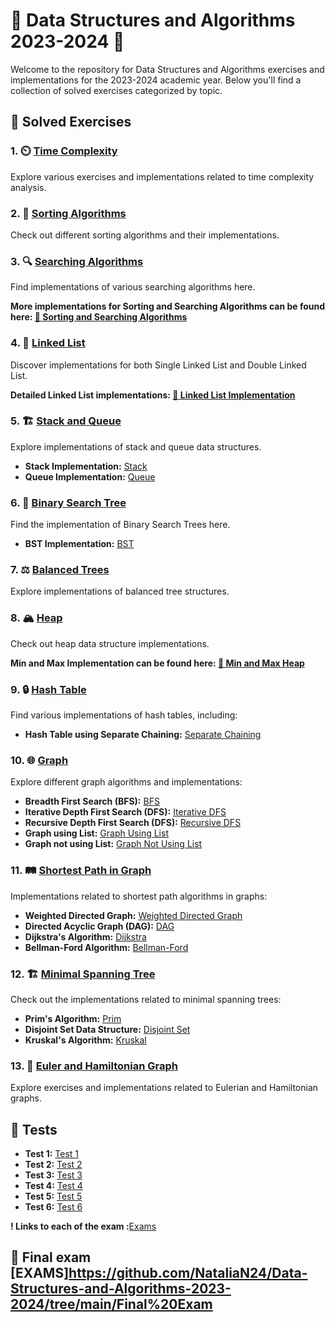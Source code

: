# 🌟 Data Structures and Algorithms 2023-2024 🌟

Welcome to the repository for Data Structures and Algorithms exercises and implementations for the 2023-2024 academic year. Below you'll find a collection of solved exercises categorized by topic.

## 📝 Solved Exercises

### 1. ⏲️ [Time Complexity](https://github.com/NataliaN24/Data-Structures-and-Algorithms-2023-2024/tree/main/01.Time%20Complexity)
Explore various exercises and implementations related to time complexity analysis.

### 2. 🔄 [Sorting Algorithms](https://github.com/NataliaN24/Data-Structures-and-Algorithms-2023-2024/tree/main/02.Sorting%20Algorithms)
Check out different sorting algorithms and their implementations.

### 3. 🔍 [Searching Algorithms](https://github.com/NataliaN24/Data-Structures-and-Algorithms-2023-2024/tree/main/03.Searching%20Algorithms)
Find implementations of various searching algorithms here.

**More implementations for Sorting and Searching Algorithms can be found here: [🔗 Sorting and Searching Algorithms](https://github.com/NataliaN24/Sorting-and-Searching-Algorithms-)**

### 4. 🔗 [Linked List](https://github.com/NataliaN24/Data-Structures-and-Algorithms-2023-2024/tree/main/04.Linked%20List)
Discover implementations for both Single Linked List and Double Linked List.

**Detailed Linked List implementations: [🔗 Linked List Implementation](https://github.com/NataliaN24/Data-Structures-and-Algorithms-2023-2024/tree/main/04.Linked%20List/Linked%20List%20Implementation)**

### 5. 🏗️ [Stack and Queue](https://github.com/NataliaN24/Data-Structures-and-Algorithms-2023-2024/tree/main/05.Stack)
Explore implementations of stack and queue data structures.

- **Stack Implementation:** [Stack](https://github.com/NataliaN24/Data-Structures-and-Algorithms-2023-2024/tree/main/05.Stack/Stack)
- **Queue Implementation:** [Queue](https://github.com/NataliaN24/Data-Structures-and-Algorithms-2023-2024/tree/main/05.Stack/Queue)

### 6. 🌳 [Binary Search Tree](https://github.com/NataliaN24/Data-Structures-and-Algorithms-2023-2024/tree/main/06.Binary%20SearchTree)
Find the implementation of Binary Search Trees here.

- **BST Implementation:** [BST](https://github.com/NataliaN24/Data-Structures-and-Algorithms-2023-2024/tree/main/06.Binary%20SearchTree/Binary%20Search%20Tree)

### 7. ⚖️ [Balanced Trees](https://github.com/NataliaN24/Data-Structures-and-Algorithms-2023-2024/tree/main/07.Balanced%20Trees)
Explore implementations of balanced tree structures.

### 8. 🏔️ [Heap](https://github.com/NataliaN24/Data-Structures-and-Algorithms-2023-2024/tree/main/08.Heap)
Check out heap data structure implementations.

**Min and Max Implementation can be found here: [🔗 Min and Max Heap](https://github.com/NataliaN24/Data-Structures-and-Algorithms-2023-2024/tree/main/08.Heap/Min%20and%20Max%20Heap%20Implementation)**

### 9. 🔒 [Hash Table](https://github.com/NataliaN24/Data-Structures-and-Algorithms-2023-2024/tree/main/09.Hash%20Table)
Find various implementations of hash tables, including:

- **Hash Table using Separate Chaining:** [Separate Chaining](https://github.com/NataliaN24/Data-Structures-and-Algorithms-2023-2024/tree/main/09.Hash%20Table/Hash%20Table%20using%20Separate%20Chaining)

### 10. 🌐 [Graph](https://github.com/NataliaN24/Data-Structures-and-Algorithms-2023-2024/tree/main/10.Graph)
Explore different graph algorithms and implementations:

- **Breadth First Search (BFS):** [BFS](https://github.com/NataliaN24/Data-Structures-and-Algorithms-2023-2024/blob/main/10.Graph/Graph/BFS.cpp)
- **Iterative Depth First Search (DFS):** [Iterative DFS](https://github.com/NataliaN24/Data-Structures-and-Algorithms-2023-2024/blob/main/10.Graph/Graph/DFS_iterative.cpp)
- **Recursive Depth First Search (DFS):** [Recursive DFS](https://github.com/NataliaN24/Data-Structures-and-Algorithms-2023-2024/blob/main/10.Graph/Graph/DFS_recursion.cpp)
- **Graph using List:** [Graph Using List](https://github.com/NataliaN24/Data-Structures-and-Algorithms-2023-2024/blob/main/10.Graph/Graph/GraphUsingList.cpp)
- **Graph not using List:** [Graph Not Using List](https://github.com/NataliaN24/Data-Structures-and-Algorithms-2023-2024/blob/main/10.Graph/Graph/GraphNotUsingList.cpp)

### 11. 🛤️ [Shortest Path in Graph](https://github.com/NataliaN24/Data-Structures-and-Algorithms-2023-2024/tree/main/11.Shortest%20Path%20in%20Graph)
Implementations related to shortest path algorithms in graphs:

- **Weighted Directed Graph:** [Weighted Directed Graph](https://github.com/NataliaN24/Data-Structures-and-Algorithms-2023-2024/blob/main/11.Shortest%20Path%20in%20Graph/WeightedGraph/WeightedDirectedGraph.cpp)
- **Directed Acyclic Graph (DAG):** [DAG](https://github.com/NataliaN24/Data-Structures-and-Algorithms-2023-2024/blob/main/11.Shortest%20Path%20in%20Graph/WeightedGraph/DAG.cpp)
- **Dijkstra's Algorithm:** [Dijkstra](https://github.com/NataliaN24/Data-Structures-and-Algorithms-2023-2024/blob/main/11.Shortest%20Path%20in%20Graph/WeightedGraph/Dijkstra.cpp)
- **Bellman-Ford Algorithm:** [Bellman-Ford](https://github.com/NataliaN24/Data-Structures-and-Algorithms-2023-2024/blob/main/11.Shortest%20Path%20in%20Graph/WeightedGraph/BellmanFord.cpp)

### 12. 🏗️ [Minimal Spanning Tree](https://github.com/NataliaN24/Data-Structures-and-Algorithms-2023-2024/tree/main/12.Minimal%20Spanning%20Tree)
Check out the implementations related to minimal spanning trees:

- **Prim's Algorithm:** [Prim](https://github.com/NataliaN24/Data-Structures-and-Algorithms-2023-2024/blob/main/12.Minimal%20Spanning%20Tree/Algorithms/01%20Prim%20.cpp)
- **Disjoint Set Data Structure:** [Disjoint Set](https://github.com/NataliaN24/Data-Structures-and-Algorithms-2023-2024/blob/main/12.Minimal%20Spanning%20Tree/Algorithms/02%20Disjoint%20Set.cpp)
- **Kruskal's Algorithm:** [Kruskal](https://github.com/NataliaN24/Data-Structures-and-Algorithms-2023-2024/blob/main/12.Minimal%20Spanning%20Tree/Algorithms/03%20Kruskal.cpp)

### 13. 🧩 [Euler and Hamiltonian Graph](https://github.com/NataliaN24/Data-Structures-and-Algorithms-2023-2024/tree/main/13.Euler%20and%20Hamiltonian%20graph)
Explore exercises and implementations related to Eulerian and Hamiltonian graphs.

## 🧪 Tests

- **Test 1:** [Test 1](https://github.com/NataliaN24/Data-Structures-and-Algorithms-2023-2024/tree/main/Test%2001)
- **Test 2:** [Test 2](https://github.com/NataliaN24/Data-Structures-and-Algorithms-2023-2024/tree/main/Test%2002)
- **Test 3:** [Test 3](https://github.com/NataliaN24/Data-Structures-and-Algorithms-2023-2024/tree/main/Test%2003)
- **Test 4:** [Test 4](https://github.com/NataliaN24/Data-Structures-and-Algorithms-2023-2024/tree/main/Test%2004)
- **Test 5:** [Test 5](https://github.com/NataliaN24/Data-Structures-and-Algorithms-2023-2024/tree/main/Test%2005)
- **Test 6:** [Test 6](https://github.com/NataliaN24/Data-Structures-and-Algorithms-2023-2024/tree/main/Test%2006)

**! Links to each of the exam :**[Exams](https://github.com/Stoyan-Zlatev/Data-Sructures-and-Algorithms/tree/main/Exams)

## 🧪 Final exam  [EXAMS]https://github.com/NataliaN24/Data-Structures-and-Algorithms-2023-2024/tree/main/Final%20Exam

